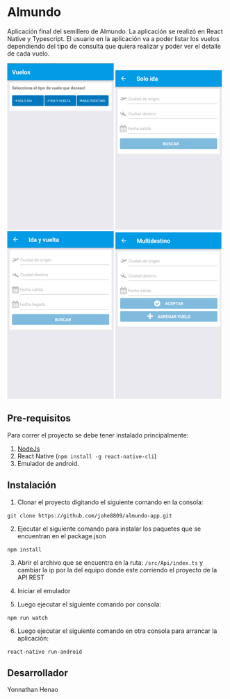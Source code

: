 # Almundo
Aplicación final del semillero de Almundo. La aplicación se realizó en React Native y Typescript.
El usuario en la aplicación va a poder listar los vuelos dependiendo del tipo de consulta que quiera realizar y poder ver el detalle de cada vuelo.

![alt text](screenshots/home.png "Pantalla de inicio")
![alt text](screenshots/oneway.png "Pantalla de vuelos solo ida")
![alt text](screenshots/roundtrip.png "Pantalla de vuelos ida y vuelta")
![alt text](screenshots/multidestination.png "Pantalla de vuelos multidestino")

## Pre-requisitos

Para correr el proyecto se debe tener instalado principalmente:
1. [NodeJs](https://nodejs.org/es/download/)
2. React Native (`npm install -g react-native-cli`)
3. Emulador de android.


## Instalación

1. Clonar el proyecto digitando el siguiente comando en la consola: 

```
git clone https://github.com/johe8809/almundo-app.git
```
2. Ejecutar el siguiente comando para instalar los paquetes que se encuentran en el package.json

```
npm install
```
3. Abrir el archivo que se encuentra en la ruta: `/src/Api/index.ts` y cambiar la ip por la del equipo donde este corriendo el proyecto de la API REST

4. Iniciar el emulador

5. Luego ejecutar el siguiente comando por consola:

```
npm run watch
```
6. Luego ejecutar el siguiente comando en otra consola para arrancar la aplicación:

```
react-native run-android
```

## Desarrollador
Yonnathan Henao
